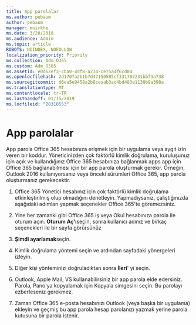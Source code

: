 ```yaml
---
title: App parolalar
ms.author: pebaum
author: pebaum
manager: mnirkhe
ms.date: 3/20/2018
ms.audience: Admin
ms.topic: article
ROBOTS: NOINDEX, NOFOLLOW
localization_priority: Priority
ms.collection: Adm_O365
ms.custom: Adm_O365
ms.assetid: e0d62ef3-cba0-4df8-a234-ce75a4f6cd84
ms.openlocfilehash: 2d1707a2b1b7d47150585cf331707231bbf9a738
ms.sourcegitcommit: d6ea5e9458a2b8ceaab3ac4bd483e1130b9a398a
ms.translationtype: MT
ms.contentlocale: tr-TR
ms.lasthandoff: 01/15/2019
ms.locfileid: "28318553"
---
```

# <a name="app-passwords"></a>App parolalar

App parola Office 365 hesabınıza erişmek için bir uygulama veya aygıt izin veren bir koddur. Yöneticinizden çok faktörlü kimlik doğrulama, kuruluşunuz için açık ve kullandığınız Office 365 hesabınıza bağlanmak apps app için Office 365 bağlanabilmesi için bir app parola oluşturmak gerekir. Örneğin, Outlook 2016 kullanıyorsanız veya önceki sürümleri Office 365, app parola oluşturmanız gerekecektir.
  
1. Office 365 Yönetici hesabınız için çok faktörlü kimlik doğrulama etkinleştirilmiş olup olmadığını denetleyin. Yapmadıysanız, çalıştığınızda aşağıdaki adımları yapmak seçenekler Office 365'te göremezsiniz.
    
2. Yine her zamanki gibi Office 365 iş veya Okul hesabınıza parola ile oturum açın. **Oturum Aç'ı**seçin, sonra kullanıcı adınız ve birkaç seçenekleri ile bir sayfa görürsünüz 
    
3. **Şimdi ayarlamak**seçin. 
    
4. Kimlik doğrulama yöntemi seçin ve ardından sayfadaki yönergeleri izleyin.
    
5. Diğer kişi yönteminizi doğruladıktan sonra **İleri**' yi seçin. 
    
6. Outlook, Apple Mail, VS kullanabilirsiniz bir app parola elde edersiniz. Parola, Pano'ya kopyalamak için Kopyala simgesini seçin. Bu parolayı ezberleseniz gerekmez. 
    
7. Zaman Office 365 e-posta hesabınızı Outlook (veya başka bir uygulama) ekleyin ve geçmiş bu app parola hesap parolanızı yazmak yerine parola kutusuna bir parola istenir. 
    

